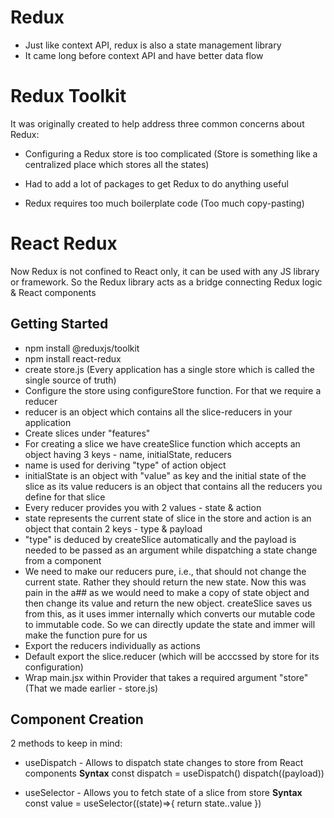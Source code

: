 # Redux

* Just like context API, redux is also a state management library
* It came long before context API and have better data flow

# Redux Toolkit

It was originally created to help address three common concerns about Redux:
* Configuring a Redux store is too complicated (Store is something like a centralized place which stores all the states)

* Had to add a lot of packages to get Redux to do anything useful

* Redux requires too much boilerplate code (Too much copy-pasting)

# React Redux

Now Redux is not confined to React only, it can be used with any JS library or framework. So the Redux library acts as a bridge connecting Redux logic & React components

## Getting Started

* npm install @reduxjs/toolkit
* npm install react-redux
* create store.js (Every application has a single store which is called the single source of truth)
* Configure the store using configureStore function. For that we require a reducer
* reducer is an object which contains all the slice-reducers in your application
* Create slices under "features"
* For creating a slice we have createSlice function which accepts an object having 3 keys - name, initialState, reducers
* name is used for deriving "type" of action object
* initialState is an object with "value" as key and the initial state of the slice as its value
reducers is an object that contains all the reducers you define for that slice
* Every reducer provides you with 2 values - state & action
* state represents the current state of slice in the store and action is an object that contain 2 keys - type & payload
* "type" is deduced by createSlice automatically and the payload is needed to be passed as an argument while dispatching a state change from a component
* We need to make our reducers pure, i.e., that should not change the current state. Rather they should return the new state. Now this was pain in the a## as we would need to make a copy of state object and then change its value and return the new object. createSlice saves us from this, as it uses immer internally which converts our mutable code to immutable code. So we can directly update the state and immer will make the function pure for us
* Export the reducers individually as actions
* Default export the slice.reducer (which will be acccssed by store for its configuration)
* Wrap main.jsx within Provider that takes a required argument "store" (That we made earlier - store.js)

## Component Creation

2 methods to keep in mind:
* useDispatch - Allows to dispatch state changes to store from React components
**Syntax**
const dispatch = useDispatch()
dispatch(<reducer-function>(payload))

* useSelector - Allows you to fetch state of a slice from store
**Syntax**
const value = useSelector((state)=>{
    return state.<slice-name>.value
})